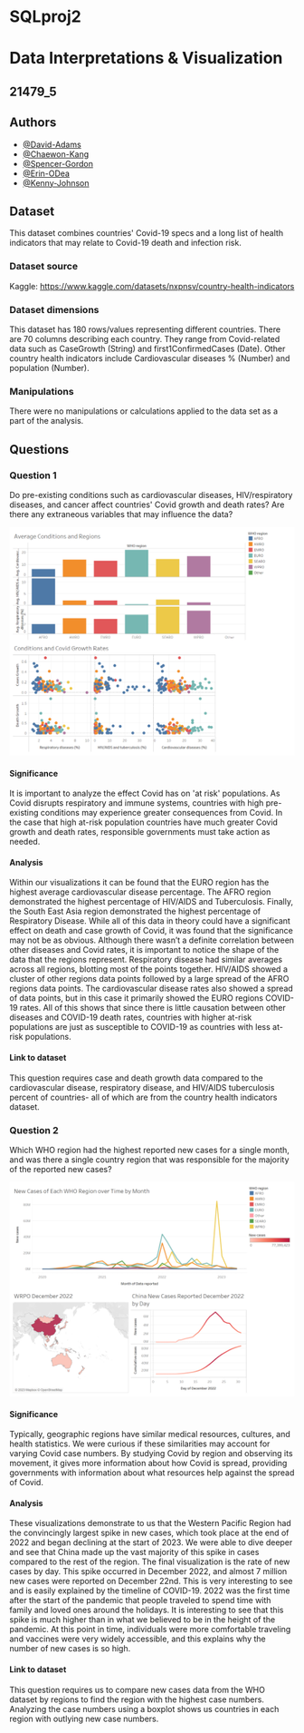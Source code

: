 # SQLproj2

# Data Interpretations & Visualization
## 21479_5




## Authors

- [@David-Adams](https://github.com/dra27013/GroupProject_Tableau)
- [@Chaewon-Kang](https://github.com/cwon-kang/khaki)
- [@Spencer-Gordon](https://github.com/SpencerGordon16/GroupProject2MIST4610) 
- [@Erin-ODea](https://github.com/erinodea/SQLproj2)
- [@Kenny-Johnson](https://github.com/kmj07215/4610-GP-2) 



## Dataset
This dataset combines countries' Covid-19 specs and a long list of health indicators that may relate to  Covid-19 death and infection risk.

### Dataset source
Kaggle: https://www.kaggle.com/datasets/nxpnsv/country-health-indicators 

### Dataset dimensions
This dataset has 180 rows/values representing different countries. There are 70 columns describing each country. They range from Covid-related data such as CaseGrowth (String) and first1ConfirmedCases (Date). Other country health indicators include Cardiovascular diseases % (Number) and population (Number).

### Manipulations
There were no manipulations or calculations applied to the data set as a part of the analysis. 

## Questions

### Question 1
Do pre-existing conditions such as cardiovascular diseases, HIV/respiratory diseases, and cancer affect countries' Covid growth and death rates? Are there any extraneous variables that may influence the data?

![Logo](https://github.com/cwon-kang/khaki/blob/main/question%201%20dashboard.png?raw=true)


#### Significance
It is important to analyze the effect Covid has on 'at risk' populations. As Covid disrupts respiratory and immune systems, countries with high pre-existing conditions may experience greater consequences from Covid. 
In the case that high at-risk population countries have much greater Covid growth and death rates, responsible governments must take action as needed.

#### Analysis
Within our visualizations it can be found that the EURO region has the highest average cardiovascular disease percentage. The AFRO region demonstrated the highest percentage of HIV/AIDS and Tuberculosis. Finally, the South East Asia region demonstrated the highest percentage of Respiratory Disease. While all of this data in theory could have a significant effect on death and case growth of Covid, it was found that the significance may not be as obvious. Although there wasn’t a definite correlation between other diseases and Covid rates, it is important to notice the shape of the data that the regions represent. Respiratory disease had similar averages across all regions, blotting most of the points together. HIV/AIDS showed a cluster of other regions data points followed by a large spread of the AFRO regions data points. The cardiovascular disease rates also showed a spread of data points, but in this case it primarily showed the EURO regions COVID-19 rates. All of this shows that since there is little causation between other diseases and COVID-19 death rates, countries with higher at-risk populations are just as susceptible to COVID-19 as countries with less at-risk populations.

#### Link to dataset
This question requires case and death growth data compared to the cardiovascular disease, respiratory disease, and HIV/AIDS tuberculosis percent of countries- all of which are from the country health indicators dataset.

### Question 2
Which WHO region had the highest reported new cases for a single month, and was there a single country region that was responsible for the majority of the reported new cases? 


![Logo](https://raw.githubusercontent.com/SpencerGordon16/GroupProject2MIST4610/85f49ead2dd4eee6ccb365d157d14ff24c928ebd/Q2%20-%20Final.png)

#### Significance
Typically, geographic regions have similar medical resources, cultures, and health statistics. We were curious if these similarities may account for varying Covid case numbers. 
By studying Covid by region and observing its movement, it gives more information about how Covid is spread, providing governments with information about what resources help against the spread of Covid. 
#### Analysis
These visualizations demonstrate to us that the Western Pacific Region had the convincingly largest spike in new cases, which took place at the end of 2022 and began declining at the start of 2023. We were able to dive deeper and see that China made up the vast majority of this spike in cases compared to the rest of the region. The final visualization is the rate of new cases by day. This spike occurred in December 2022, and almost 7 million new cases were reported on December 22nd. This is very interesting to see and is easily explained by the timeline of COVID-19. 2022 was the first time after the start of the pandemic that people traveled to spend time with family and loved ones around the holidays. It is interesting to see that this spike is much higher than in what we believed to be in the height of the pandemic. At this point in time, individuals were more comfortable traveling and vaccines were very widely accessible, and this explains why the number of new cases is so high.

#### Link to dataset
This question requires us to compare new cases data from the WHO dataset by regions to find the region with the highest case numbers. Analyzing the case numbers using a boxplot shows us countries in each region with outlying new case numbers. 



